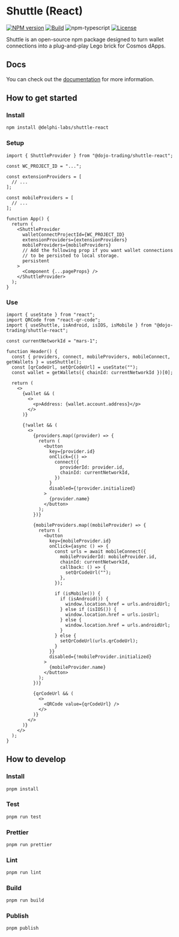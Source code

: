 # Shuttle (React)

[![NPM version][npm-image]][npm-url]
[![Build][github-build]][github-build-url]
![npm-typescript]
[![License][github-license]][github-license-url]

Shuttle is an open-source npm package designed to turn wallet connections into a plug-and-play Lego brick for Cosmos dApps.

## Docs

You can check out the [documentation](https://shuttle.delphilabs.io/) for more information.

## How to get started

### Install

```bash
npm install @delphi-labs/shuttle-react
```

### Setup

```tsx
import { ShuttleProvider } from "@dojo-trading/shuttle-react";

const WC_PROJECT_ID = "...";

const extensionProviders = [
  // ...
];

const mobileProviders = [
  // ...
];

function App() {
  return (
    <ShuttleProvider
      walletConnectProjectId={WC_PROJECT_ID}
      extensionProviders={extensionProviders}
      mobileProviders={mobileProviders}
      // Add the following prop if you want wallet connections
      // to be persisted to local storage.
      persistent
    >
      <Component {...pageProps} />
    </ShuttleProvider>
  );
}
```

### Use

```tsx
import { useState } from "react";
import QRCode from "react-qr-code";
import { useShuttle, isAndroid, isIOS, isMobile } from "@dojo-trading/shuttle-react";

const currentNetworkId = "mars-1";

function Header() {
  const { providers, connect, mobileProviders, mobileConnect, getWallets } = useShuttle();
  const [qrCodeUrl, setQrCodeUrl] = useState("");
  const wallet = getWallets({ chainId: currentNetworkId })[0];

  return (
    <>
      {wallet && (
        <>
          <p>Address: {wallet.account.address}</p>
        </>
      )}

      {!wallet && (
        <>
          {providers.map((provider) => {
            return (
              <button
                key={provider.id}
                onClick={() =>
                  connect({
                    providerId: provider.id,
                    chainId: currentNetworkId,
                  })
                }
                disabled={!provider.initialized}
              >
                {provider.name}
              </button>
            );
          })}

          {mobileProviders.map((mobileProvider) => {
            return (
              <button
                key={mobileProvider.id}
                onClick={async () => {
                  const urls = await mobileConnect({
                    mobileProviderId: mobileProvider.id,
                    chainId: currentNetworkId,
                    callback: () => {
                      setQrCodeUrl("");
                    },
                  });

                  if (isMobile()) {
                    if (isAndroid()) {
                      window.location.href = urls.androidUrl;
                    } else if (isIOS()) {
                      window.location.href = urls.iosUrl;
                    } else {
                      window.location.href = urls.androidUrl;
                    }
                  } else {
                    setQrCodeUrl(urls.qrCodeUrl);
                  }
                }}
                disabled={!mobileProvider.initialized}
              >
                {mobileProvider.name}
              </button>
            );
          })}

          {qrCodeUrl && (
            <>
              <QRCode value={qrCodeUrl} />
            </>
          )}
        </>
      )}
    </>
  );
}
```

## How to develop

### Install

```bash
pnpm install
```

### Test

```bash
pnpm run test
```

### Prettier

```bash
pnpm run prettier
```

### Lint

```bash
pnpm run lint
```

### Build

```bash
pnpm run build
```

### Publish

```bash
pnpm publish
```

[npm-url]: https://www.npmjs.com/package/@delphi-labs/shuttle-react
[npm-image]: https://img.shields.io/npm/v/@delphi-labs/shuttle-react
[npm-typescript]: https://img.shields.io/npm/types/@delphi-labs/shuttle-react
[github-license]: https://img.shields.io/github/license/delphi-labs/shuttle
[github-license-url]: https://github.com/delphi-labs/shuttle/blob/main/LICENSE
[github-build]: https://github.com/delphi-labs/shuttle/actions/workflows/publish.yml/badge.svg
[github-build-url]: https://github.com/delphi-labs/shuttle/actions/workflows/publish.yml
